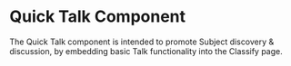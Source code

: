 # Quick Talk Component

The Quick Talk component is intended to promote Subject discovery & discussion, by embedding basic Talk functionality into the Classify page.
